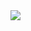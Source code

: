 

<img src="h[ttps://www.facebook.com/photo/?fbid=942017213949560&set=a.197430425074913](https://scontent.fcai21-4.fna.fbcdn.net/v/t39.30808-6/429642045_942017210616227_1411731172969077306_n.jpg?_nc_cat=103&ccb=1-7&_nc_sid=dd5e9f&_nc_ohc=3zf1Z9mWfoAAX9EpZfJ&_nc_ht=scontent.fcai21-4.fna&oh=00_AfClOddcVu023CHBq9ODiYN8RFE_W66oNmf2sOkYNHFScg&oe=65E556E5)https://scontent.fcai21-4.fna.fbcdn.net/v/t39.30808-6/429642045_942017210616227_1411731172969077306_n.jpg?_nc_cat=103&ccb=1-7&_nc_sid=dd5e9f&_nc_ohc=3zf1Z9mWfoAAX9EpZfJ&_nc_ht=scontent.fcai21-4.fna&oh=00_AfClOddcVu023CHBq9ODiYN8RFE_W66oNmf2sOkYNHFScg&oe=65E556E5" />
